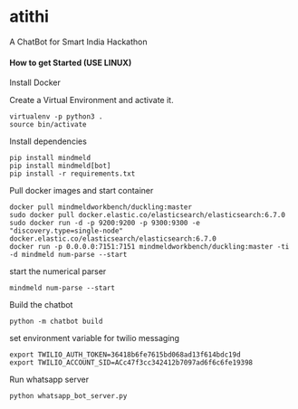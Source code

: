 # atithi
A ChatBot for Smart India Hackathon

#### How to get Started (USE LINUX)
Install Docker

Create a Virtual Environment and activate it.
````
virtualenv -p python3 .
source bin/activate
````
Install dependencies
````
pip install mindmeld
pip install mindmeld[bot]
pip install -r requirements.txt
````
Pull docker images and start container
````
docker pull mindmeldworkbench/duckling:master
sudo docker pull docker.elastic.co/elasticsearch/elasticsearch:6.7.0
sudo docker run -d -p 9200:9200 -p 9300:9300 -e "discovery.type=single-node" docker.elastic.co/elasticsearch/elasticsearch:6.7.0
docker run -p 0.0.0.0:7151:7151 mindmeldworkbench/duckling:master -ti -d mindmeld num-parse --start
````
start the numerical parser
```
mindmeld num-parse --start
```
Build the chatbot
```
python -m chatbot build
```
set environment variable for twilio messaging 
````
export TWILIO_AUTH_TOKEN=36418b6fe7615bd068ad13f614bdc19d
export TWILIO_ACCOUNT_SID=ACc47f3cc342412b7097ad6f6c6fe19398
````
Run whatsapp server
````
python whatsapp_bot_server.py
````

